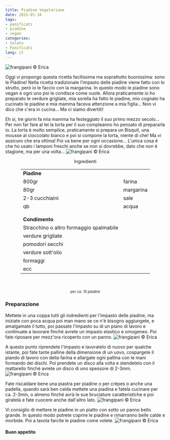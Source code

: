 ```yaml
---
title: Piadine Vegetariane
date: 2015-01-16
tags:
- panificati
- piadine
- vegan
categories:
- Salato
- Panificati
lang: it
---
```

![](header.jpg "frangipani © Erica")

Oggi vi propongo questa ricetta facilissima ma soprattutto buonissima: sono le Piadine! Nella ricetta tradizionale l'impasto delle piadine viene fatto con lo strutto, però io le faccio con la margarina. In questo modo le piadine sono vegan e ogni uno poi le condisce come vuole. Allora praticamente io ho preparato le verdure grigliate, mia sorella ha fatto le piadine, mio cognato ha cucinato le piadine e mia mamma faceva attenzione a mia figlia... Non vi dico che c'era in cucina... Ma ci siamo divertiti!

Eh si, tre giorni fa mia mamma ha festeggiato il suo primo mezzo secolo... Per non far fare al lei la torta per il suo compleanno ho pensato di prepararla io. La torta è molto semplice, praticamente si prepara un Bisquit, una mousse al cioccolato bianco e poi si compone la torta, niente di che! Ma vi assicuro che era ottima! Poi va bene per ogni occasione... L'unica cosa è che ho usato i lamponi freschi anche se non si dovrebbe, dato che non è stagione, ma per una volta...
![](tortamamma.jpg "frangipani © Erica")


<div id="wrapper" style="text-align: center">
  <div id="yourdiv" style="display: inline-block;">
    <div class="ingredients">
      <div class="ingredients-title">Ingredienti</div>
      <table>
        <tbody>
          <tr>
            <td colspan="2"><b>Piadine</b></td>
          </tr>
          <tr>
            <td>800gr</td>
            <td>farina</td>
          </tr>
          <tr>
            <td>80gr</td>
            <td>margarina</td>
          </tr>
          <tr>
            <td>2-3 cucchiaini</td>
            <td>sale</td>
          </tr>
          <tr>
            <td>qb</td>
            <td>acqua</td>
          </tr>
          <tr style="height: 15px;"></tr>
          <tr>          
            <td colspan="2"><b>Condimento</b></td>
          </tr>
          <tr>
            <td>Stracchino o altro formaggio spalmabile</td>
          </tr>
          <tr>      
            <td>verdure grigliate</td>
          </tr>
          <tr>      
            <td>pomodori secchi</td>
          </tr>
          <tr>
            <td>verdure sott'olio</td>
          </tr>
          <tr>      
            <td>formaggi</td>
          </tr>
          <tr>      
            <td>ecc</td>   
          </tr>
        </tbody>
      </table>
      <br></br>
      <i class="pull-right" style="font-size: 80%;">per ca. 15 piadine</i>
    </div>
  </div>
</div>


<h3>
  <font color="grey">
    <i class="fa-solid fa-gears"></i>
  </font> Preparazione
</h3>

Mettete in una coppa tutti gli indredienti per l'impasto delle piadine, ma iniziate con poca acqua poi man mano se ce n'è bisogno aggiungete, e amalgamate il tutto, poi passate l'impasto su di un piano di lavoro e continuate a lavorare finché avrete un impasto elastico e omogeneo. Poi fate riposare per mezz'ora ricoperto con un panno.
![](impasto.jpg "frangipani © Erica")

A questo punto riprendete l'impasto e lavoratelo di nuovo per qualche istante, poi fate tante palline della dimensione di un uovo, cospargete il piando di lavoro con della farina e allargate ogni pallina con le mani formando dei dischi. Poi prendete un disco alla volta e stendetelo con il mattarello finché avrete un disco di uno spessore di 2-3mm.
![](stendere.jpg "frangipani © Erica")

Fate riscaldare bene una piastra per piadine o per crèpes o anche una padella, quando sarà ben calda mettete una piadina e fatela cucinare per ca. 2-3min, o almeno finché avrà le sue bruciature caratteristiche e poi giratela e fate cuocere anche dall'altro lato.
![](cuocere.jpg "frangipani © Erica")

Vi consiglio di mettere le piadine in un piatto con sotto un panno bello grande. In questo modo potrete coprire le piadine e rimarranno belle calde e morbide. Poi a tavola farcite le piadine come volete.
![](risultato.jpg "frangipani © Erica")


<h4>Buon appetito
  <font color="red">
    <i class="fa-regular fa-face-smile"></i>
  </font>
</h4>
